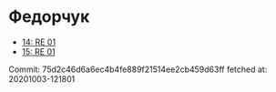 # Федорчук
- [14: RE 01](14.md)
- [15: RE 01](15.md)

Commit: 75d2c46d6a6ec4b4fe889f21514ee2cb459d63ff
 fetched at: 20201003-121801
